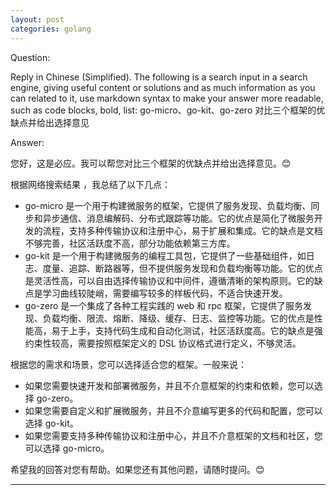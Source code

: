 ```yaml
---
layout: post
categories: golang
---
```

Question:

Reply in Chinese (Simplified).
The following is a search input in a search engine, giving useful content or solutions and as much information as you can related to it, use markdown syntax to make your answer more readable, such as code blocks, bold, list:
go-micro、go-kit、go-zero 对比三个框架的优缺点并给出选择意见

Answer:

您好，这是必应。我可以帮您对比三个框架的优缺点并给出选择意见。😊

根据网络搜索结果     ，我总结了以下几点：

- go-micro 是一个用于构建微服务的框架，它提供了服务发现、负载均衡、同步和异步通信、消息编解码、分布式跟踪等功能。它的优点是简化了微服务开发的流程，支持多种传输协议和注册中心，易于扩展和集成。它的缺点是文档不够完善，社区活跃度不高，部分功能依赖第三方库。
- go-kit 是一个用于构建微服务的编程工具包，它提供了一些基础组件，如日志、度量、追踪、断路器等，但不提供服务发现和负载均衡等功能。它的优点是灵活性高，可以自由选择传输协议和中间件，遵循清晰的架构原则。它的缺点是学习曲线较陡峭，需要编写较多的样板代码，不适合快速开发。
- go-zero 是一个集成了各种工程实践的 web 和 rpc 框架，它提供了服务发现、负载均衡、限流、熔断、降级、缓存、日志、监控等功能。它的优点是性能高，易于上手，支持代码生成和自动化测试，社区活跃度高。它的缺点是强约束性较高，需要按照框架定义的 DSL 协议格式进行定义，不够灵活。

根据您的需求和场景，您可以选择适合您的框架。一般来说：

- 如果您需要快速开发和部署微服务，并且不介意框架的约束和依赖，您可以选择 go-zero。
- 如果您需要自定义和扩展微服务，并且不介意编写更多的代码和配置，您可以选择 go-kit。
- 如果您需要支持多种传输协议和注册中心，并且不介意框架的文档和社区，您可以选择 go-micro。

希望我的回答对您有帮助。如果您还有其他问题，请随时提问。😊


<hr/>

